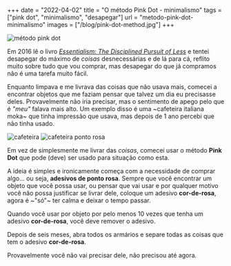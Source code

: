 +++
date = "2022-04-02"
title = "O método Pink Dot - minimalismo"
tags = ["pink dot", "minimalismo", "desapegar"]
url = "metodo-pink-dot-minimalismo"
images = ["/blog/pink-dot-method.jpg"]
+++

![método pink dot](/blog/pink-dot-method.jpg#center)

Em 2016 lê o livro _[Essentialism: The Disciplined Pursuit of Less](https://www.amazon.com/Essentialism-Disciplined-Pursuit-Greg-McKeown/dp/0804137382)_ e tentei desapegar do máximo de _coisas_ desnecessárias e de lá para cá, reflito muito sobre tudo que vou comprar, mas desapegar do que já compramos não é uma tarefa muito fácil.

Enquanto limpava e me livrava das coisas que não usava mais, comecei a encontrar objetos que me faziam pensar que talvez um dia eu precisasse deles. Provavelmente não iria precisar, mas o sentimento de apego pelo que é _"meu"_ falava mais alto.
Um exemplo disso é uma ~cafeteira italiana moka~ que tinha impressão que usava, mas depois de 1 ano percebi que não tinha usado.

![cafeteira](/blog/the-pink-dot-method_2.jpg)
![cafeteira ponto rosa](/blog/the-pink-dot-method_4.jpg)

Em vez de simplesmente me livrar das _coisas_, comecei usar o método **Pink Dot** que pode (deve) ser usado para situação como esta.

A ideia é simples e ironicamente começa com a necessidade de comprar algo... ou seja, **adesivos de ponto rosa**.
Sempre que você encontrar um objeto que você possa usar, ou pensar que vai usar e por qualquer motivo você não possa justificar se livrar dele, coloque um adesivo **cor-de-rosa**, agora é ~"só"~ ter calma e deixar o tempo passar.

Quando você usar por objeto por pelo menos 10 vezes que tenha um adesivo **cor-de-rosa**, você deve remover o adesivo.

Depois de seis meses, abra todos os armários e separe todas as coisas que tem o adesivo **cor-de-rosa**.

Provavelmente você não vai precisar dele, não precisou até agora.
